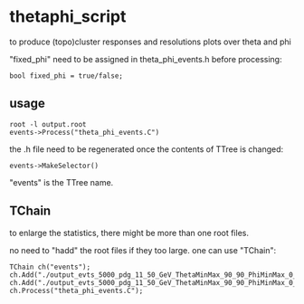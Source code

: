 # thetaphi_script
to produce (topo)cluster responses and resolutions plots over theta and phi

"fixed_phi" need to be assigned in theta_phi_events.h before processing:
```
bool fixed_phi = true/false;
```

## usage
```
root -l output.root
events->Process("theta_phi_events.C")
```

the .h file need to be regenerated once the contents of TTree is changed:
```
events->MakeSelector()
```

"events" is the TTree name.

## TChain
to enlarge the statistics, there might be more than one root files.

no need to "hadd" the root files if they too large. one can use "TChain":
```
TChain ch("events");
ch.Add("./output_evts_5000_pdg_11_50_GeV_ThetaMinMax_90_90_PhiMinMax_0_6.28318_1.root");
ch.Add("./output_evts_5000_pdg_11_50_GeV_ThetaMinMax_90_90_PhiMinMax_0_6.28318_2.root");
ch.Process("theta_phi_events.C");
```
